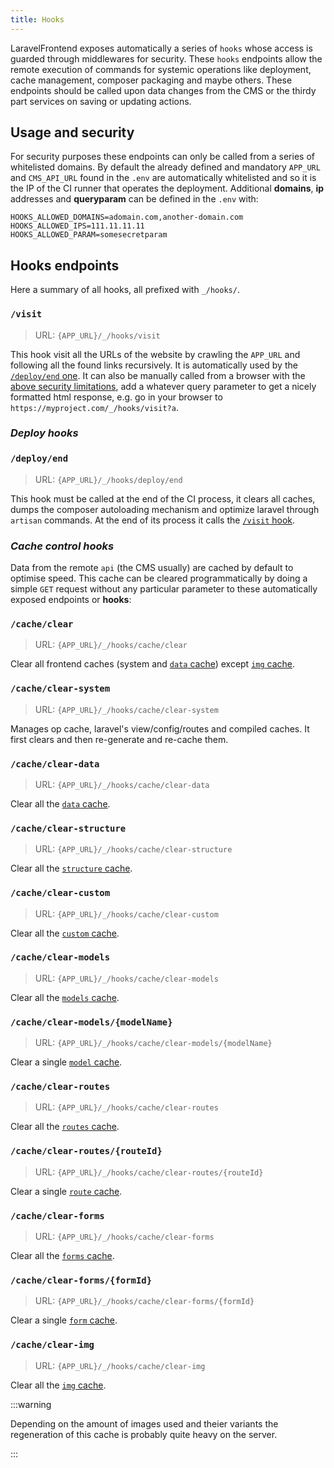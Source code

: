 ```yaml
---
title: Hooks
---
```


LaravelFrontend exposes automatically a series of `hooks` whose access is guarded through middlewares for security. These `hooks` endpoints allow the remote execution of commands for systemic operations like deployment, cache management, composer packaging and maybe others. These endpoints should be called upon data changes from the CMS or the thirdy part services on saving or updating actions.

## Usage and security

For security purposes these endpoints can only be called from a series of whitelisted domains. By default the already defined and mandatory `APP_URL` and `CMS_API_URL` found in the `.env` are automatically whitelisted and so it is the IP of the CI runner that operates the deployment. Additional **domains**, **ip** addresses and **queryparam** can be defined in the `.env` with:

```env
HOOKS_ALLOWED_DOMAINS=adomain.com,another-domain.com
HOOKS_ALLOWED_IPS=111.11.11.11
HOOKS_ALLOWED_PARAM=somesecretparam
```

## Hooks **endpoints**

Here a summary of all hooks, all prefixed with `_/hooks/`.

### `/visit`

> URL: `{APP_URL}/_/hooks/visit`

This hook visit all the URLs of the website by crawling the `APP_URL` and following all the found links recursively. It is automatically used by the [`/deploy/end` one](#deploy-end). It can also be manually called from a browser with the [above security limitations](#usage-and-security), add a whatever query parameter to get a nicely formatted html response, e.g. go in your browser to `https://myproject.com/_/hooks/visit?a`.

### _Deploy hooks_

### `/deploy/end`

> URL: `{APP_URL}/_/hooks/deploy/end`

This hook must be called at the end of the CI process, it clears all caches, dumps the composer autoloading mechanism and optimize laravel through `artisan` commands. At the end of its process it calls the [`/visit` hook](#visit).

### _Cache control hooks_

Data from the remote `api` (the CMS usually) are cached by default to optimise speed. This cache can be cleared programmatically by doing a simple `GET` request without any particular parameter to these automatically exposed endpoints or **hooks**:

### `/cache/clear`

> URL: `{APP_URL}/_/hooks/cache/clear`

Clear all frontend caches (system and [`data` cache](./Cache.md#data)) except [`img` cache](./Cache.md#img).

### `/cache/clear-system`

> URL: `{APP_URL}/_/hooks/cache/clear-system`

Manages op cache, laravel's view/config/routes and compiled caches. It first clears and then re-generate and re-cache them.

### `/cache/clear-data`

> URL: `{APP_URL}/_/hooks/cache/clear-data`

Clear all the [`data` cache](./Cache.md#data).

### `/cache/clear-structure`

> URL: `{APP_URL}/_/hooks/cache/clear-structure`

Clear all the [`structure` cache](./Cache.md#structure).

### `/cache/clear-custom`

> URL: `{APP_URL}/_/hooks/cache/clear-custom`

Clear all the [`custom` cache](./Cache.md#custom).

### `/cache/clear-models`

> URL: `{APP_URL}/_/hooks/cache/clear-models`

Clear all the [`models` cache](./Cache.md#models).

### `/cache/clear-models/{modelName}`

> URL: `{APP_URL}/_/hooks/cache/clear-models/{modelName}`

Clear a single [`model` cache](./Cache.md#modelsmodelname).

### `/cache/clear-routes`

> URL: `{APP_URL}/_/hooks/cache/clear-routes`

Clear all the [`routes` cache](./Cache.md#routes).

### `/cache/clear-routes/{routeId}`

> URL: `{APP_URL}/_/hooks/cache/clear-routes/{routeId}`

Clear a single [`route` cache](./Cache.md#routesrouteid).

### `/cache/clear-forms`

> URL: `{APP_URL}/_/hooks/cache/clear-forms`

Clear all the [`forms` cache](./Cache.md#forms).

### `/cache/clear-forms/{formId}`

> URL: `{APP_URL}/_/hooks/cache/clear-forms/{formId}`

Clear a single [`form` cache](./Cache.md#formsformid).

### `/cache/clear-img`

> URL: `{APP_URL}/_/hooks/cache/clear-img`

Clear all the [`img` cache](./Cache.md#img).

:::warning

Depending on the amount of images used and theier variants the regeneration of this cache is probably quite heavy on the server.

:::
